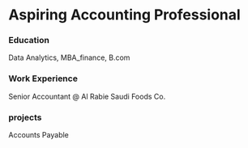 # Aspiring Accounting Professional

### Education 
Data Analytics, MBA_finance, B.com

### Work Experience
Senior Accountant @ Al Rabie Saudi Foods Co.

### projects
Accounts Payable


